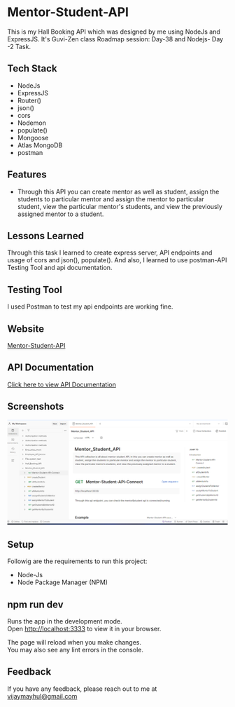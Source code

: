
# Mentor-Student-API

This is my Hall Booking API which was designed by me using NodeJs and ExpressJS. It's Guvi-Zen class Roadmap session: Day-38 and Nodejs- Day -2 Task.

## Tech Stack

- NodeJs
- ExpressJS
- Router()
- json()
- cors
- Nodemon
- populate()
- Mongoose
- Atlas MongoDB
- postman

## Features

- Through this API you can create mentor as well as student, assign the students to particular mentor and assign the mentor to particular student, view the particular mentor's students, and view the previously assigned mentor to a student.

## Lessons Learned

Through this task I learned to create express server, API endpoints and usage of cors and json(), populate(). And also, I learned to use postman-API Testing Tool and api documentation.

## Testing Tool

I used Postman to test my api endpoints are working fine.

## Website

[Mentor-Student-API]()


## API Documentation

[Click here to view API Documentation](https://documenter.getpostman.com/view/24200691/2sA2xjyAsW)

## Screenshots

![App Screenshot](./Images/demo.png)

## Setup

Followig are the requirements to run this project:
- Node-Js
- Node Package Manager (NPM)

## npm run dev

Runs the app in the development mode.\
Open [http://localhost:3333](http://localhost:3333) to view it in your browser.

The page will reload when you make changes.\
You may also see any lint errors in the console.

## Feedback

If you have any feedback, please reach out to me at vijaymayhul@gmail.com
